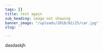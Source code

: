 ```yaml
---
tags: []
title: test again
sub_heading: image not showing
banner_image: "/uploads/2018/02/25/car.jpg"
slug: ''

---
```

dasdaskjh